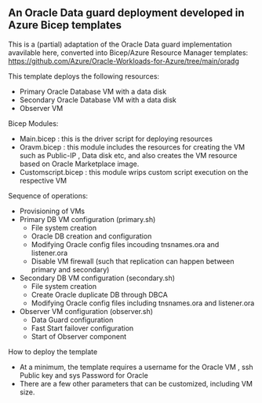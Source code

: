## An Oracle Data guard deployment developed in Azure Bicep templates

This is a (partial) adaptation of the Oracle Data guard implementation avavilable here, converted into Bicep/Azure Resource Manager templates:
https://github.com/Azure/Oracle-Workloads-for-Azure/tree/main/oradg 

This template deploys the following resources:

- Primary Oracle Database VM with a data disk
- Secondary Oracle Database VM with a data disk
- Observer VM 

Bicep Modules:
- Main.bicep : this is the driver script for deploying resources
- Oravm.bicep : this module includes the resources for creating the VM such as Public-IP , Data disk etc, and also creates the VM resource based on Oracle Marketplace image.
- Customscript.bicep : this module wrips custom script execution on the respective VM

Sequence of operations:
- Provisioning of VMs
- Primary DB VM configuration (primary.sh)
    - File system creation
    - Oracle DB creation and configuration
    - Modifying Oracle config files incouding tnsnames.ora and listener.ora
    - Disable VM firewall (such that replication can happen between primary and secondary)
- Secondary DB VM configuration (secondary.sh)
    - File system creation
    - Create Oracle duplicate DB through DBCA
    - Modifying Oracle config files including tnsnames.ora and listener.ora
- Observer VM configuration (observer.sh)
    - Data Guard configuration
    - Fast Start failover configuration 
    - Start of Observer component 

How to deploy the template
- At a minimum, the template requires a username for the Oracle VM , ssh Public key and sys Password for Oracle
- There are a few other parameters that can be customized, including VM size.


